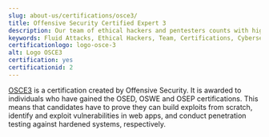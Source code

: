 ```yaml
---
slug: about-us/certifications/osce3/
title: Offensive Security Certified Expert 3
description: Our team of ethical hackers and pentesters counts with high certifications related to cybersecurity information.
keywords: Fluid Attacks, Ethical Hackers, Team, Certifications, Cybersecurity, Pentesters, Whitehat Hackers
certificationlogo: logo-osce-3
alt: Logo OSCE3
certification: yes
certificationid: 2
---
```


[OSCE3](https://help.offensive-security.com/hc/en-us/articles/4403282452628-What-is-OSCE3-)
is a certification created by Offensive Security.
It is awarded to individuals who have gained the OSED,
OSWE and OSEP certifications.
This means that candidates have to prove
they can build exploits from scratch,
identify and exploit vulnerabilities in web apps,
and conduct penetration testing against hardened systems,
respectively.
